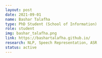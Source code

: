 ```yaml
---
layout: post
date: 2021-09-01
name: Bashar Talafha
type: PhD Student (School of Information)
role: student
img: bashar_talafha.png
link: https://bashartalafha.github.io/
research: NLP, Speech Representation, ASR
status: active
---
```

